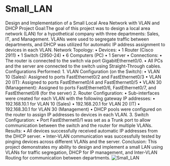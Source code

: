 # Small_LAN
 Design and Implementation of a Small Local Area Network with VLAN and DHCP Project 
 Goal:The goal of this project was to design a local area network (LAN) for a hypothetical company with three departments: Sales, IT, and Management. VLANs were used to segregate traffic between departments, and DHCP was utilized for automatic IP address assignment to devices in each VLAN.
 Network Topology: 
 • Devices: 
 • 1 Router (Cisco 2911) 
 • 1 Switch (2950-24) 
 • 6 Computers (PC) 
 • 1 Server 
 • Connections: 
 • The router is connected to the switch via port GigabitEthernet0/0. 
 • All PCs and the server are connected to the switch using Straight-Through cables. Configurations Performed: 1. VLAN Configuration (on the Switch): 
 • VLAN 10 (Sales): Assigned to ports FastEthernet0/2 and FastEthernet0/3 
 • VLAN 20 (IT): Assigned to ports FastEthernet0/4 and FastEthernet0/5 
 • VLAN 30 (Management): Assigned to ports FastEthernet0/6, FastEthernet0/7, and FastEthernet0/8 (for the server) 
 2. Router Configuration: 
 • Sub-interfaces were created for each VLAN with the following gateway IP addresses: 
 • 192.168.10.1 for VLAN 10 (Sales) 
 • 192.168.20.1 for VLAN 20 (IT) 
 • 192.168.30.1 for VLAN 30 (Management) 
 • DHCP pools were configured on the router to assign IP addresses to devices in each VLAN. 
 3. Switch Configuration: 
 • Port FastEthernet0/1 was set as a Trunk port to allow communication between the switch and the router for multiple VLANs. Results: 
• All devices successfully received automatic IP addresses from the DHCP server. 
• Inter-VLAN communication was successfully tested by pinging devices across different VLANs and the server. 
Conclusion:
This project demonstrates my ability to design and implement a small LAN using VLANs for traffic segregation, DHCP for IP management, and Inter-VLAN Routing for communication between departments.
![Small_LAN](https://github.com/user-attachments/assets/7b22fa61-fe9d-4a58-b6ad-50affd765e6a)

